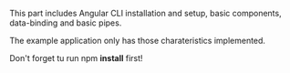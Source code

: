 This part includes Angular CLI installation and setup, basic components, data-binding and basic pipes.

The example application only has those charateristics implemented.

Don't forget tu run npm **install** first!
